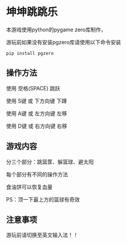 # 坤坤跳跳乐
本游戏使用python的pygame zero库制作，

游玩前如果没有安装pgzero库请使用以下命令安装
```
pip install pgzero
```

## 操作方法
使用 空格(SPACE) 跳跃

使用 S键 或 下方向键 下蹲

使用 A键 或 左方向键 左移

使用 D键 或 右方向键 右移

## 游戏内容
分三个部分：跳篮筐、躲篮球、避太阳

每个部分有不同的操作方法

食油饼可以恢复血量

PS：顶一下最上方的篮球有奇效

## 注意事项
游玩前请切换至英文输入法！！
